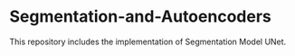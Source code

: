 # Segmentation-and-Autoencoders
This repository includes the implementation of Segmentation Model UNet.
